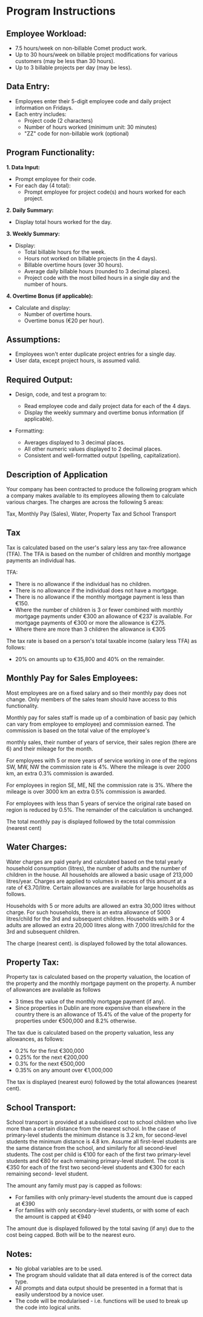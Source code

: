 # Program Instructions
## Employee Workload:
- 7.5 hours/week on non-billable Comet product work.
- Up to 30 hours/week on billable project modifications for various customers (may be less than 30 hours).
- Up to 3 billable projects per day (may be less).

## Data Entry:
- Employees enter their 5-digit employee code and daily project information on Fridays.
- Each entry includes:
  - Project code (2 characters)
  - Number of hours worked (minimum unit: 30 minutes)
  - "ZZ" code for non-billable work (optional)


## Program Functionality:
**1. Data Input:**
- Prompt employee for their code.
- For each day (4 total):
  - Prompt employee for project code(s) and hours worked for each project.

**2. Daily Summary:**
- Display total hours worked for the day.

**3. Weekly Summary:**
- Display:
  - Total billable hours for the week.
  - Hours not worked on billable projects (in the 4 days).
  - Billable overtime hours (over 30 hours).
  - Average daily billable hours (rounded to 3 decimal places).
  - Project code with the most billed hours in a single day and the number of hours.

**4. Overtime Bonus (if applicable):**
- Calculate and display:
  - Number of overtime hours.
  - Overtime bonus (€20 per hour).

## Assumptions:
- Employees won't enter duplicate project entries for a single day.
- User data, except project hours, is assumed valid.

## Required Output:
- Design, code, and test a program to:
  - Read employee code and daily project data for each of the 4 days.
  - Display the weekly summary and overtime bonus information (if applicable).

- Formatting:
  - Averages displayed to 3 decimal places.
  - All other numeric values displayed to 2 decimal places.
  - Consistent and well-formatted output (spelling, capitalization).
## Description of Application

Your company has been contracted to produce the following program which a company makes available to its employees allowing them to calculate various charges. The charges are across the following 5 areas:

Tax, Monthly Pay (Sales), Water, Property Tax and School Transport

## Tax

Tax is calculated based on the user's salary less any tax-free allowance (TFA). The TFA is based on the number of children and monthly mortgage payments an individual has.

TFA:

- There is no allowance if the individual has no children.
- There is no allowance if the individual does not have a mortgage.
- There is no allowance if the monthly mortgage payment is less than €150.
- Where the number of children is 3 or fewer combined with monthly mortgage payments under €300 an allowance of €237 is available. For mortgage payments of €300 or more the allowance is €275.
- Where there are more than 3 children the allowance is €305

The tax rate is based on a person's total taxable income (salary less TFA) as follows:
- 20% on amounts up to €35,800 and 40% on the remainder.


## Monthly Pay for Sales Employees:

Most employees are on a fixed salary and so their monthly pay does not change. Only members of the sales team should have access to this functionality.

Monthly pay for sales staff is made up of a combination of basic pay (which can vary from employee to employee) and commission earned. The commission is based on the total value of the employee's

monthly sales, their number of years of service, their sales region (there are 6) and their mileage for the month.

For employees with 5 or more years of service working in one of the regions SW, MW, NW the commission rate is 4%. Where the mileage is over 2000 km, an extra 0.3% commission is awarded.

For employees in region SE, ME, NE the commission rate is 3%. Where the mileage is over 3000 km an extra 0.5% commission is awarded.

For employees with less than 5 years of service the original rate based on region is reduced by 0.5%. The remainder of the calculation is unchanged.

The total monthly pay is displayed followed by the total commission (nearest cent)

## Water Charges:

Water charges are paid yearly and calculated based on the total yearly household consumption (litres), the number of adults and the number of children in the house.
All households are allowed a basic usage of 213,000 litres/year. Charges are applied to volumes in excess of this amount at a rate of €3.70/litre. Certain allowances are available for large households as follows.

Households with 5 or more adults are allowed an extra 30,000 litres without charge. For such households, there is an extra allowance of 5000 litres/child for the 3rd and subsequent children.
Households with 3 or 4 adults are allowed an extra 20,000 litres along with 7,000 litres/child for the 3rd and subsequent children.

The charge (nearest cent). is displayed followed by the total allowances.

## Property Tax:

Property tax is calculated based on the property valuation, the location of the property and the monthly mortgage payment on the property. A number of allowances are available as follows

- 3 times the value of the monthly mortgage payment (if any).
- Since properties in Dublin are more expensive than elsewhere in the country there is an allowance of 15.4% of the value of the property for properties under €500,000 and 8.2% otherwise.

The tax due is calculated based on the property valuation, less any allowances, as follows:

- 0.2% for the first €300,000
- 0.25% for the next €200,000
- 0.3% for the next €500,000
- 0.35% on any amount over €1,000,000

The tax is displayed (nearest euro) followed by the total allowances (nearest cent).

## School Transport:

School transport is provided at a subsidised cost to school children who live more than a certain distance from the nearest school. In the case of primary-level students the minimum distance is 3.2 km, for second-level students the minimum distance is 4.8 km. Assume all first-level students are the
same distance from the school, and similarly for all second-level students. The cost per child is €100 for each of the first two primary-level students and €80 for each remaining primary-level student.
The cost is €350 for each of the first two second-level students and €300 for each remaining second- level student.

The amount any family must pay is capped as follows:

- For families with only primary-level students the amount due is capped at €390
- For families with only secondary-level students, or with some of each the amount is capped at €940

The amount due is displayed followed by the total saving (if any) due to the cost being capped. Both will be to the nearest euro.

## Notes:

- No global variables are to be used.
- The program should validate that all data entered is of the correct data type.
- All prompts and data output should be presented in a format that is easily understood by a novice user.
- The code will be modularised - i.e. functions will be used to break up the code into logical units.
